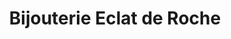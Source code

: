 ---
title: "Bijouterie Eclat de Roche"
url: /la-roche-posay/bijouterie-eclat-de-roche/
shop: bijoux
---